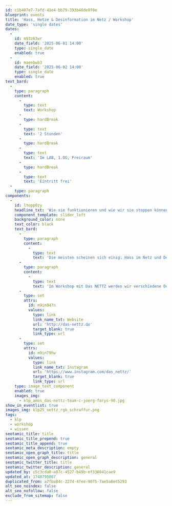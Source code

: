 ```yaml
---
id: c1b407e7-7afd-41e4-bb79-393b46de0f0e
blueprint: events
title: 'Hass, Hetze & Desinformation im Netz / Workshop'
date_type: 'single dates'
dates:
  -
    id: m93z63wr
    date_field: '2025-06-01 14:00'
    type: single_date
    enabled: true
  -
    id: maeebwb3
    date_field: '2025-06-02 14:00'
    type: single_date
    enabled: true
text_bard:
  -
    type: paragraph
    content:
      -
        type: text
        text: Workshop
      -
        type: hardBreak
      -
        type: text
        text: '2 Stunden'
      -
        type: hardBreak
      -
        type: text
        text: 'Im LAB, 1.OG, Freiraum'
      -
        type: hardBreak
      -
        type: text
        text: 'Eintritt frei'
  -
    type: paragraph
components:
  -
    id: ltopp0zy
    headline_txt: 'Wie sie funktionieren und wie wir sie stoppen können.'
    component_template: slider_left
    background_color: none
    text_color: black
    text_bard:
      -
        type: paragraph
        content:
          -
            type: text
            text: 'Die meisten scheinen sich einig: Hass im Netz und Desinformation sind große Probleme für die Vielfalt im Internet und für unsere Demokratie. Da hört der Konsens aber schon auf. Was genau ist Hass im Netz und wie viel davon gehört einfach zum demokratischen Diskurs? Wie können wir Hass im Netz bekämpfen, ohne die Redefreiheit zu beschränken? Und wer entscheidet, was Desinformation ist? '
      -
        type: paragraph
        content:
          -
            type: text
            text: 'Im Workshop mit Das NETTZ werden wir verschiedene Definitionen dieser Begriffe kennenlernen und zusammen diskutieren, welche Reaktion von Staat, Wirtschaft und Privatpersonen sich eignen, um den digitalen Raum fit für eine inklusive und moderne Demokratie zu machen. '
      -
        type: set
        attrs:
          id: m9in947n
          values:
            type: link
            link_name_txt: Website
            url: 'http://das-nettz.de'
            target_blank: true
            link_type: url
      -
        type: set
        attrs:
          id: m9in79hw
          values:
            type: link
            link_name_txt: Instagram
            url: 'https://www.instagram.com/das_nettz/'
            target_blank: true
            link_type: url
    type: image_text_component
    enabled: true
    images_img:
      - klp_amos_das-nettz-team-c-joerg-farys-90.jpg
show_in_eventlist: true
images_img: klp25_nettz_rgb_schraffur.png
tags:
  - klp
  - workshop
  - wissen
seotamic_title: title
seotamic_title_prepend: true
seotamic_title_append: true
seotamic_meta_description: empty
seotamic_open_graph_title: title
seotamic_open_graph_description: general
seotamic_twitter_title: title
seotamic_twitter_description: general
updated_by: c5c3cda0-a87c-4527-b49b-ef338041cae9
updated_at: 1748795867
duplicated_from: a7fba84c-227d-47ee-9075-7ae5a8ec5293
alt_seo_noindex: false
alt_seo_nofollow: false
exclude_from_sitemap: false
---
```

